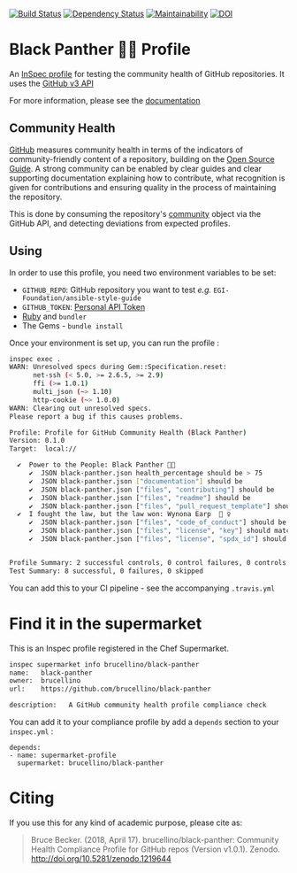 [![Build Status](https://travis-ci.org/brucellino/black-panther.svg?branch=master)](https://travis-ci.org/brucellino/black-panther) [![Dependency Status](https://gemnasium.com/badges/github.com/brucellino/black-panther.svg)](https://gemnasium.com/github.com/brucellino/black-panther) [![Maintainability](https://api.codeclimate.com/v1/badges/0b36b9c680064fbab10f/maintainability)](https://codeclimate.com/github/brucellino/black-panther/maintainability) 
[![DOI](https://zenodo.org/badge/129847892.svg)](https://zenodo.org/badge/latestdoi/129847892)


# Black Panther ✊🏿 Profile

An [InSpec profile](https://www.chef.io/inspec/) for testing the community health of GitHub repositories.
It uses the [GitHub v3 API](https://developer.github.com/v3/)

For more information, please see the [documentation](docs/README.md)
## Community Health

[GitHub](htps://github.com) measures community health in terms of the indicators of community-friendly content of a repository, building on the [Open Source Guide](https://opensource.guide/building-community/).
A strong community can be enabled by clear guides and clear supporting documentation explaining how to contribute, what recognition is given for contributions and ensuring quality in the process of maintaining the repository.

This is done by consuming the repository's [community](https://developer.github.com/v3/repos/community/) object via the GitHub API, and detecting deviations from expected profiles.

## Using

In order to use this profile, you need two environment variables to be set: 

  - `GITHUB_REPO`: GitHub repository you want to test _e.g._ `EGI-Foundation/ansible-style-guide`
  - `GITHUB_TOKEN`: [Personal API Token](https://help.github.com/articles/creating-a-personal-access-token-for-the-command-line/)
  - [Ruby](https://www.ruby-lang.org/en/downloads/) and `bundler` 
  - The Gems - `bundle install`

Once your environment is set up, you can run the profile : 

```bash
inspec exec .
WARN: Unresolved specs during Gem::Specification.reset:
      net-ssh (< 5.0, >= 2.6.5, >= 2.9)
      ffi (>= 1.0.1)
      multi_json (~> 1.10)
      http-cookie (~> 1.0.0)
WARN: Clearing out unresolved specs.
Please report a bug if this causes problems.

Profile: Profile for GitHub Community Health (Black Panther)
Version: 0.1.0
Target:  local://

  ✔  Power to the People: Black Panther ✊🏿
     ✔  JSON black-panther.json health_percentage should be > 75
     ✔  JSON black-panther.json ["documentation"] should be
     ✔  JSON black-panther.json ["files", "contributing"] should be
     ✔  JSON black-panther.json ["files", "readme"] should be
     ✔  JSON black-panther.json ["files", "pull_request_template"] should be
  ✔  I fought the law, but the law won: Wynona Earp  👮 ‍♀️
     ✔  JSON black-panther.json ["files", "code_of_conduct"] should be
     ✔  JSON black-panther.json ["files", "license", "key"] should match ".*pache.*"
     ✔  JSON black-panther.json ["files", "license", "spdx_id"] should cmp == "Apache-2.0"


Profile Summary: 2 successful controls, 0 control failures, 0 controls skipped
Test Summary: 8 successful, 0 failures, 0 skipped
```

You can add this to your CI pipeline - see the accompanying `.travis.yml`
# Find it in the supermarket

This is an Inspec profile registered in the Chef Supermarket.

```bash 
inspec supermarket info brucellino/black-panther
name:   black-panther
owner:  brucellino
url:    https://github.com/brucellino/black-panther

description:   A GitHub community health profile compliance check
```

You can add it to your compliance profile by add a `depends` section to your `inspec.yml` :

```
depends:
- name: supermarket-profile
  supermarket: brucellino/black-panther
```

# Citing

If you use this for any kind of academic purpose, please cite as:

> Bruce Becker. (2018, April 17). brucellino/black-panther: Community Health  Compliance Profile for GitHub repos (Version v1.0.1). Zenodo. http://doi.org/10.5281/zenodo.1219644
